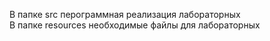 В папке src перограммная реализация лабораторных<br>
В папке resources необходимые файлы для лабораторных
